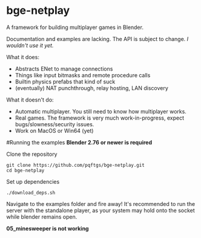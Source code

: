 # bge-netplay
A framework for building multiplayer games in Blender.

Documentation and examples are lacking.  The API is subject to change.  *I wouldn't use it yet.*

What it does:
- Abstracts ENet to manage connections
- Things like input bitmasks and remote procedure calls
- Builtin physics prefabs that kind of suck
- (eventually) NAT punchthrough, relay hosting, LAN discovery

What it doesn't do:
- Automatic multiplayer.  You still need to know how multiplayer works.
- Real games.  The framework is very much work-in-progress, expect bugs/slowness/security issues.
- Work on MacOS or Win64 (yet)


#Running the examples
**Blender 2.76 or newer is required**

Clone the repository
```
git clone https://github.com/pqftgs/bge-netplay.git
cd bge-netplay
```
Set up dependencies
```
./download_deps.sh
```
Navigate to the examples folder and fire away!  It's recommended to run the server with the standalone player, as your system may hold onto the socket while blender remains open.

**05_minesweeper is not working**
